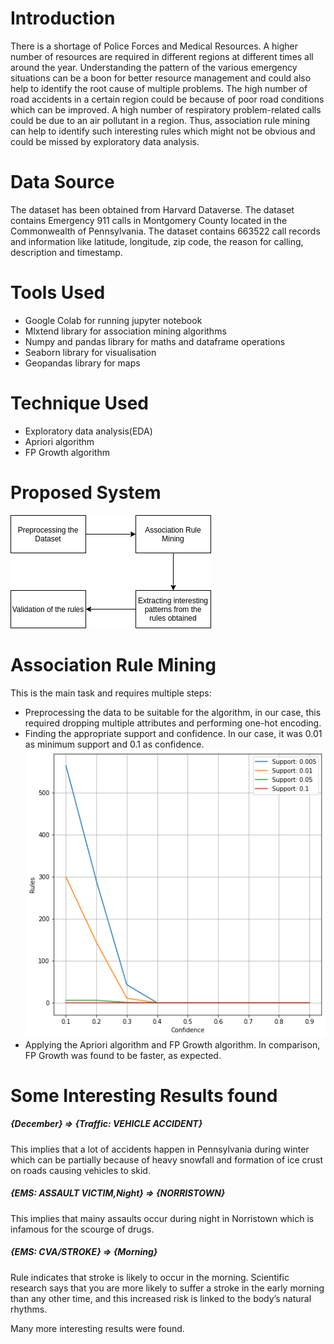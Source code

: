 # Introduction
There is a shortage of Police Forces and Medical Resources. A higher number of resources are required in different regions at different times all around the year. Understanding the pattern of the various emergency situations can be a boon for better resource management and could also help to identify the root cause of multiple problems.
The high number of road accidents in a certain region could be because of poor road conditions which can be improved. A high number of respiratory problem-related calls could be due to an air pollutant in a region. Thus, association rule mining can help to identify such interesting rules which might not be obvious and could be missed by exploratory data analysis.
# Data Source
The dataset has been obtained from Harvard Dataverse. The dataset contains Emergency 911 calls in Montgomery County located in the Commonwealth of Pennsylvania.
The dataset contains 663522 call records and information like latitude, longitude, zip code, the reason for calling, description and timestamp.
# Tools Used
- Google Colab for running jupyter notebook
- Mlxtend library for association mining algorithms
- Numpy and pandas library for maths and dataframe operations
- Seaborn library for visualisation
- Geopandas library for maps
# Technique Used
- Exploratory data analysis(EDA)
- Apriori algorithm
- FP Growth algorithm
# Proposed System
 ![System Architecture](/Images/flowchart_square.png)
# Association Rule Mining
This is the main task and requires multiple steps:
- Preprocessing the data to be suitable for the algorithm, in our case, this required dropping multiple attributes and performing one-hot encoding.
- Finding the appropriate support and confidence. In our case, it was 0.01 as minimum support and 0.1 as confidence.
  ![Best Support and Confidence](/Images/Best.png)
- Applying the Apriori algorithm and FP Growth algorithm. In comparison, FP Growth was found to be faster, as expected.
# Some Interesting Results found
##### {December} => {Traffic: VEHICLE ACCIDENT}
 This implies that a lot of accidents happen in Pennsylvania during winter which can be partially because of heavy snowfall and formation of ice crust on roads causing vehicles to skid.
##### {EMS: ASSAULT VICTIM,Night} => {NORRISTOWN}
 This implies that mainy assaults occur during night in Norristown which is infamous for the scourge of drugs.
##### {EMS: CVA/STROKE} => {Morning}
Rule indicates that stroke is likely to occur in the morning.
Scientific research says that you are more likely to suffer a stroke in the early morning than any other time, and this increased risk is linked to the body’s natural rhythms.

Many more interesting results were found.

